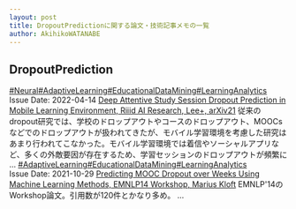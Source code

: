 ```yaml
---
layout: post
title: DropoutPredictionに関する論文・技術記事メモの一覧
author: AkihikoWATANABE
---
```

## DropoutPrediction
<div class="visible-content">
<a class="button" href="articles/Neural.html">#Neural</a><a class="button" href="articles/AdaptiveLearning.html">#AdaptiveLearning</a><a class="button" href="articles/EducationalDataMining.html">#EducationalDataMining</a><a class="button" href="articles/LearningAnalytics.html">#LearningAnalytics</a><br><span class="issue_date">Issue Date: 2022-04-14</span>
<a href="https://github.com/AkihikoWatanabe/paper_notes/issues/443">Deep Attentive Study Session Dropout Prediction in Mobile Learning Environment, Riiid AI Research, Lee+, arXiv21</a>
<span class="snippet">従来のdropout研究では、学校のドロップアウトやコースのドロップアウト、MOOCsなどでのドロップアウトが扱われてきたが、モバイル学習環境を考慮した研究はあまり行われてこなかった。モバイル学習環境では着信やソーシャルアプリなど、多くの外敵要因が存在するため、学習セッションのドロップアウトが頻繁に ...</span>
<a class="button" href="articles/AdaptiveLearning.html">#AdaptiveLearning</a><a class="button" href="articles/EducationalDataMining.html">#EducationalDataMining</a><a class="button" href="articles/LearningAnalytics.html">#LearningAnalytics</a><br><span class="issue_date">Issue Date: 2021-10-29</span>
<a href="https://github.com/AkihikoWatanabe/paper_notes/issues/424">Predicting MOOC Dropout over Weeks Using Machine Learning Methods, EMNLP14 Workshop, Marius Kloft</a>
<span class="snippet">EMNLP'14のWorkshop論文。引用数が120件とかなり多め。 ...</span>
</div>
